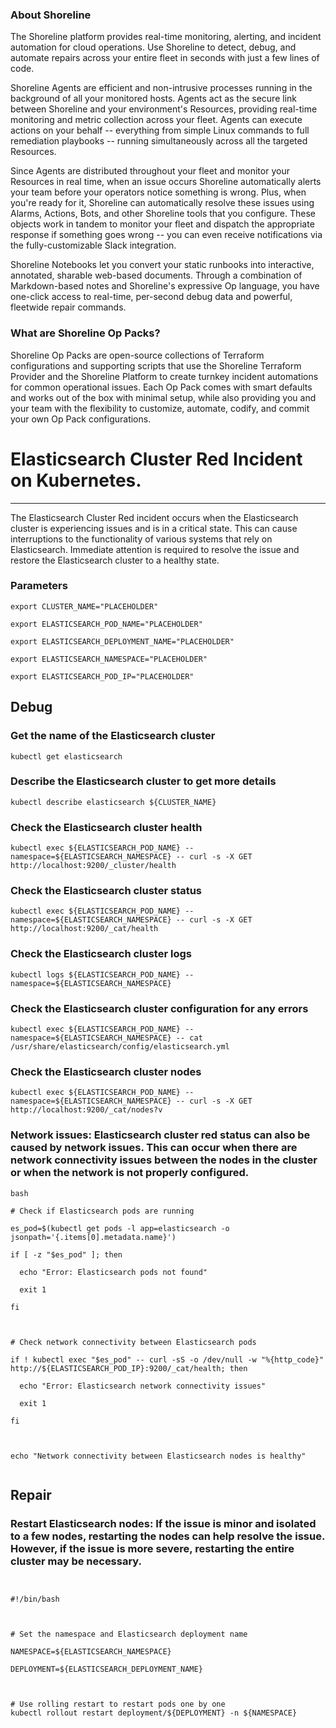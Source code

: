 
### About Shoreline
The Shoreline platform provides real-time monitoring, alerting, and incident automation for cloud operations. Use Shoreline to detect, debug, and automate repairs across your entire fleet in seconds with just a few lines of code.

Shoreline Agents are efficient and non-intrusive processes running in the background of all your monitored hosts. Agents act as the secure link between Shoreline and your environment's Resources, providing real-time monitoring and metric collection across your fleet. Agents can execute actions on your behalf -- everything from simple Linux commands to full remediation playbooks -- running simultaneously across all the targeted Resources.

Since Agents are distributed throughout your fleet and monitor your Resources in real time, when an issue occurs Shoreline automatically alerts your team before your operators notice something is wrong. Plus, when you're ready for it, Shoreline can automatically resolve these issues using Alarms, Actions, Bots, and other Shoreline tools that you configure. These objects work in tandem to monitor your fleet and dispatch the appropriate response if something goes wrong -- you can even receive notifications via the fully-customizable Slack integration.

Shoreline Notebooks let you convert your static runbooks into interactive, annotated, sharable web-based documents. Through a combination of Markdown-based notes and Shoreline's expressive Op language, you have one-click access to real-time, per-second debug data and powerful, fleetwide repair commands.

### What are Shoreline Op Packs?
Shoreline Op Packs are open-source collections of Terraform configurations and supporting scripts that use the Shoreline Terraform Provider and the Shoreline Platform to create turnkey incident automations for common operational issues. Each Op Pack comes with smart defaults and works out of the box with minimal setup, while also providing you and your team with the flexibility to customize, automate, codify, and commit your own Op Pack configurations.

# Elasticsearch Cluster Red Incident on Kubernetes.
---

The Elasticsearch Cluster Red incident occurs when the Elasticsearch cluster is experiencing issues and is in a critical state. This can cause interruptions to the functionality of various systems that rely on Elasticsearch. Immediate attention is required to resolve the issue and restore the Elasticsearch cluster to a healthy state.

### Parameters
```shell
export CLUSTER_NAME="PLACEHOLDER"

export ELASTICSEARCH_POD_NAME="PLACEHOLDER"

export ELASTICSEARCH_DEPLOYMENT_NAME="PLACEHOLDER"

export ELASTICSEARCH_NAMESPACE="PLACEHOLDER"

export ELASTICSEARCH_POD_IP="PLACEHOLDER"
```

## Debug

### Get the name of the Elasticsearch cluster
```shell
kubectl get elasticsearch
```

### Describe the Elasticsearch cluster to get more details
```shell
kubectl describe elasticsearch ${CLUSTER_NAME}
```

### Check the Elasticsearch cluster health
```shell
kubectl exec ${ELASTICSEARCH_POD_NAME} --namespace=${ELASTICSEARCH_NAMESPACE} -- curl -s -X GET http://localhost:9200/_cluster/health
```

### Check the Elasticsearch cluster status
```shell
kubectl exec ${ELASTICSEARCH_POD_NAME} --namespace=${ELASTICSEARCH_NAMESPACE} -- curl -s -X GET http://localhost:9200/_cat/health
```

### Check the Elasticsearch cluster logs
```shell
kubectl logs ${ELASTICSEARCH_POD_NAME} --namespace=${ELASTICSEARCH_NAMESPACE}
```

### Check the Elasticsearch cluster configuration for any errors
```shell
kubectl exec ${ELASTICSEARCH_POD_NAME} --namespace=${ELASTICSEARCH_NAMESPACE} -- cat /usr/share/elasticsearch/config/elasticsearch.yml
```

### Check the Elasticsearch cluster nodes
```shell
kubectl exec ${ELASTICSEARCH_POD_NAME} --namespace=${ELASTICSEARCH_NAMESPACE} -- curl -s -X GET http://localhost:9200/_cat/nodes?v
```

### Network issues: Elasticsearch cluster red status can also be caused by network issues. This can occur when there are network connectivity issues between the nodes in the cluster or when the network is not properly configured.
```shell
bash

# Check if Elasticsearch pods are running

es_pod=$(kubectl get pods -l app=elasticsearch -o jsonpath='{.items[0].metadata.name}')

if [ -z "$es_pod" ]; then

  echo "Error: Elasticsearch pods not found"

  exit 1

fi



# Check network connectivity between Elasticsearch pods

if ! kubectl exec "$es_pod" -- curl -sS -o /dev/null -w "%{http_code}" http://${ELASTICSEARCH_POD_IP}:9200/_cat/health; then

  echo "Error: Elasticsearch network connectivity issues"

  exit 1

fi



echo "Network connectivity between Elasticsearch nodes is healthy"


```

## Repair

### Restart Elasticsearch nodes: If the issue is minor and isolated to a few nodes, restarting the nodes can help resolve the issue. However, if the issue is more severe, restarting the entire cluster may be necessary.
```shell


#!/bin/bash



# Set the namespace and Elasticsearch deployment name

NAMESPACE=${ELASTICSEARCH_NAMESPACE}

DEPLOYMENT=${ELASTICSEARCH_DEPLOYMENT_NAME}



# Use rolling restart to restart pods one by one
kubectl rollout restart deployment/${DEPLOYMENT} -n ${NAMESPACE}
```